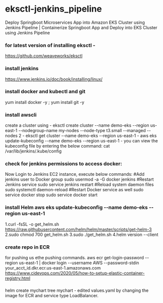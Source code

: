 # eksctl-jenkins_pipeline
Deploy Springboot Microservices App into Amazon EKS Cluster using Jenkins Pipeline | Containerize Springboot App and Deploy into EKS Cluster using Jenkins Pipeline

### for latest version of installing eksctl - 
https://github.com/weaveworks/eksctl
### install jenkins
https://www.jenkins.io/doc/book/installing/linux/

### install docker and kubectl and git 
yum install docker -y ; yum install git -y
### install awscli
create a cluster using - eksctl create cluster --name demo-eks --region us-east-1 --nodegroup-name my-nodes --node-type t3.small --managed --nodes 2 
                        - eksctl get cluster --name demo-eks --region us-east-1
                        - aws eks update-kubeconfig --name demo-eks --region us-east-1
                        - you can view the kubeconfig file by entering the below command: cat  /var/lib/jenkins/.kube/config
### check for jenkins permissions to access docker: 
Now Login to Jenkins EC2 instance, execute below commands:
#Add jenkins user to Docker group
sudo usermod -a -G docker jenkins
#Restart Jenkins service
sudo service jenkins restart
#Reload system daemon files
sudo systemctl daemon-reload
#Restart Docker service as well
sudo service docker stop
sudo service docker start

### install Helm aws eks update-kubeconfig --name demo-eks --region us-east-1

1.curl -fsSL -o get_helm.sh https://raw.githubusercontent.com/helm/helm/master/scripts/get-helm-3
2.sudo chmod 700 get_helm.sh
3.sudo ./get_helm.sh
4.helm version --client

### create repo in ECR
for pushing us ethe pushing commands.
aws ecr get-login-password --region us-east-1 | docker login --username AWS --password-stdin your_acct_id.dkr.ecr.us-east-1.amazonaws.com
https://www.cidevops.com/2020/05/how-to-setup-elastic-container-registry.html
### 
helm create mychart
tree mychart - edited values.yaml by changing the image for ECR and service type LoadBalancer.
